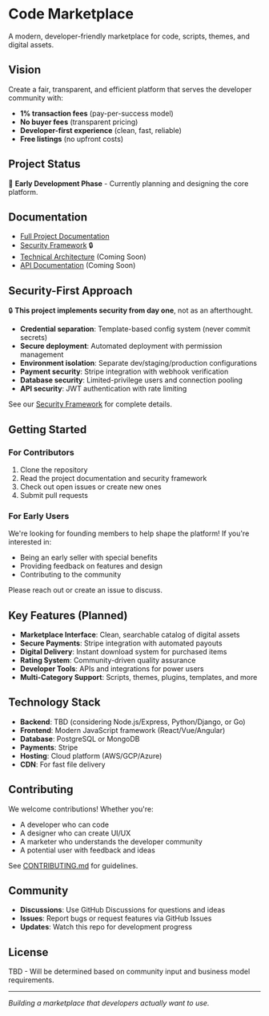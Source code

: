 # Code Marketplace

A modern, developer-friendly marketplace for code, scripts, themes, and digital assets.

## Vision

Create a fair, transparent, and efficient platform that serves the developer community with:
- **1% transaction fees** (pay-per-success model)
- **No buyer fees** (transparent pricing)
- **Developer-first experience** (clean, fast, reliable)
- **Free listings** (no upfront costs)

## Project Status

🚧 **Early Development Phase** - Currently planning and designing the core platform.

## Documentation

- [Full Project Documentation](./docs/project-documentation.md)
- [Security Framework](./docs/security-framework.md) 🔒
- [Technical Architecture](./docs/architecture.md) (Coming Soon)
- [API Documentation](./docs/api.md) (Coming Soon)

## Security-First Approach

🔒 **This project implements security from day one**, not as an afterthought.

- **Credential separation**: Template-based config system (never commit secrets)
- **Secure deployment**: Automated deployment with permission management
- **Environment isolation**: Separate dev/staging/production configurations
- **Payment security**: Stripe integration with webhook verification
- **Database security**: Limited-privilege users and connection pooling
- **API security**: JWT authentication with rate limiting

See our [Security Framework](./docs/security-framework.md) for complete details.

## Getting Started

### For Contributors

1. Clone the repository
2. Read the project documentation and security framework
3. Check out open issues or create new ones
4. Submit pull requests

### For Early Users

We're looking for founding members to help shape the platform! If you're interested in:
- Being an early seller with special benefits
- Providing feedback on features and design
- Contributing to the community

Please reach out or create an issue to discuss.

## Key Features (Planned)

- **Marketplace Interface**: Clean, searchable catalog of digital assets
- **Secure Payments**: Stripe integration with automated payouts
- **Digital Delivery**: Instant download system for purchased items
- **Rating System**: Community-driven quality assurance
- **Developer Tools**: APIs and integrations for power users
- **Multi-Category Support**: Scripts, themes, plugins, templates, and more

## Technology Stack

- **Backend**: TBD (considering Node.js/Express, Python/Django, or Go)
- **Frontend**: Modern JavaScript framework (React/Vue/Angular)
- **Database**: PostgreSQL or MongoDB
- **Payments**: Stripe
- **Hosting**: Cloud platform (AWS/GCP/Azure)
- **CDN**: For fast file delivery

## Contributing

We welcome contributions! Whether you're:
- A developer who can code
- A designer who can create UI/UX
- A marketer who understands the developer community
- A potential user with feedback and ideas

See [CONTRIBUTING.md](./CONTRIBUTING.md) for guidelines.

## Community

- **Discussions**: Use GitHub Discussions for questions and ideas
- **Issues**: Report bugs or request features via GitHub Issues
- **Updates**: Watch this repo for development progress

## License

TBD - Will be determined based on community input and business model requirements.

---

*Building a marketplace that developers actually want to use.*
